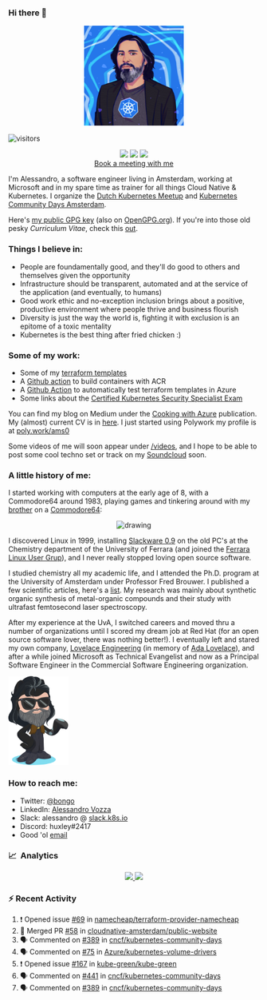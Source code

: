 ### Hi there 👋

<p align="center"><img src="images/me2.png" width="200">

![visitors](https://visitor-badge.glitch.me/badge?page_id=ams0.ams0) <p align="center">
<a href= "https://medium.com/cooking-with-azure"><img src="https://img.icons8.com/windows/32/000000/medium.png"/></a>
<a href= "https://www.twitter.com/bongo"><img src="https://img.icons8.com/material-outlined/32/000000/twitter.png"/></a>
<a href= "https://www.linkedin.com/in/alessandrovozza"><img src="https://img.icons8.com/metro/26/000000/linkedin.png"/></a>
<br><a href= "https://calendly.com/cloudpirates/30min">Book a meeting with me</a>
</p>

I'm Alessandro, a software engineer living in Amsterdam, working at Microsoft and in my spare time as trainer for all things Cloud Native & Kubernetes. I organize the [Dutch Kubernetes Meetup](https://www.meetup.com/Dutch-Kubernetes-Meetup/) and [Kubernetes Community Days Amsterdam](https://kubernetescommunitydays.org/events/2021-amsterdam/).

Here's [my public GPG key](files/gpgkey.pub) (also on [OpenGPG.org](https://keys.openpgp.org/verify/hTwPB9RLSEjw2OEa6XDE0QRHPK3i3i1HbInXlJ5iBlc)). If you're into those old pesky _Curriculum Vitae_, check this [out](https://github.com/ams0/ams0/blob/main/files/CV2023.pdf).

### Things I believe in:

- People are foundamentally good, and they'll do good to others and themselves given the opportunity
- Infrastructure should be transparent, automated and at the service of the application (and eventually, to humans)
- Good work ethic and no-exception inclusion brings about a positive, productive environment where people thrive and business flourish
- Diversity is just the way the world is, fighting it with exclusion is an epitome of a toxic mentality
- Kubernetes is the best thing after fried chicken :)

### Some of my work:

- Some of my [terraform templates](https://github.com/ams0/terraform-templates)
- A [Github action](https://github.com/ams0/acr-task-github-action) to build containers with ACR
- A [Github Action](https://github.com/ams0/terraform-test-in-azure) to automatically test terraform templates in Azure
- Some links about the [Certified Kubernetes Security Specialist Exam](https://github.com/ams0/CKS)

You can find my blog on Medium under the [Cooking with Azure](https://medium.com/cooking-with-azure) publication. My (almost) current CV is in [here](https://github.com/ams0/ams0/blob/main/files/CV2023.pdf). I just started using Polywork my profile is at [poly.work/ams0](https://poly.work/ams0)

Some videos of me will soon appear under [/videos](https://github.com/ams0/ams0/tree/main/videos), and I hope to be able to post some cool techno set or track on my [Soundcloud](https://soundcloud.com/djmon0) soon.

### A little history of me:

I started working with computers at the early age of 8, with a Commodore64 around 1983, playing games and tinkering around with my [brother](https://www.linkedin.com/in/francescovozza/) on a [Commodore64](https://en.wikipedia.org/wiki/Commodore_64):

<center><img src="images/Commodore-64-Computer.png" alt="drawing" width="200"/></center>

I discovered Linux in 1999, installing [Slackware 0.9](http://www.slackware.com/) on the old PC's at the Chemistry department of the University of Ferrara (and joined the [Ferrara Linux User Grup](https://ferrara.linux.it/)), and I never really stopped loving open source software.

I studied chemistry all my academic life, and I attended the Ph.D. program at the University of Amsterdam under Professor Fred Brouwer. I published a few scientific articles, here's a [list](https://www.researchgate.net/scientific-contributions/Alessandro-Vozza-42522315). My research was mainly about synthetic organic synthesis of metal-organic compounds and their study with ultrafast femtosecond laser spectroscopy.

After my experience at the UvA, I switched careers and moved thru a number of organizations until I scored my dream job at Red Hat (for an open source software lover, there was nothing better!). I eventually left and stared my own company, [Lovelace Engineering](http://lovelace.engineering/) (in memory of [Ada Lovelace](https://en.wikipedia.org/wiki/Ada_Lovelace)), and after a while joined Microsoft as Technical Evangelist and now as a Principal Software Engineer in the Commercial Software Engineering organization.

<img src="images/octo.png" alt="drawing" width="120"/>

### How to reach me:

- Twitter: [@bongo](https://twitter.com/bongo)
- LinkedIn: [Alessandro Vozza](https://www.linkedin.com/in/tim-van-de-keer-bb5a1966/)
- Slack: alessandro @ [slack.k8s.io](https://slack.k8s.io)
- Discord: huxley#2417
- Good 'ol [email](alessandro.vozza@microsoft.com)

### 📈 &nbsp;Analytics

<p align="center">
  <a href="https://coderstats.net/github/#Dentrax">
    <img height="180em" src="https://github-readme-stats-eight-theta.vercel.app/api?username=ams0&show_icons=true&theme=algolia&include_all_commits=true&count_private=true&line_height=26"/>
    <img height="180em" src="https://github-readme-stats-eight-theta.vercel.app/api/top-langs/?username=ams0&layout=compact&langs_count=8&theme=algolia&line_height=26"/>
  </a>
</p>

### :zap: Recent Activity

<!--START_SECTION:activity-->
1. ❗️ Opened issue [#69](https://github.com/namecheap/terraform-provider-namecheap/issues/69) in [namecheap/terraform-provider-namecheap](https://github.com/namecheap/terraform-provider-namecheap)
2. 🎉 Merged PR [#58](https://github.com/cloudnative-amsterdam/public-website/pull/58) in [cloudnative-amsterdam/public-website](https://github.com/cloudnative-amsterdam/public-website)
3. 🗣 Commented on [#389](https://github.com/cncf/kubernetes-community-days/issues/389) in [cncf/kubernetes-community-days](https://github.com/cncf/kubernetes-community-days)
4. 🗣 Commented on [#75](https://github.com/Azure/kubernetes-volume-drivers/issues/75) in [Azure/kubernetes-volume-drivers](https://github.com/Azure/kubernetes-volume-drivers)
5. ❗️ Opened issue [#167](https://github.com/kube-green/kube-green/issues/167) in [kube-green/kube-green](https://github.com/kube-green/kube-green)
6. 🗣 Commented on [#441](https://github.com/cncf/kubernetes-community-days/issues/441) in [cncf/kubernetes-community-days](https://github.com/cncf/kubernetes-community-days)
7. 🗣 Commented on [#389](https://github.com/cncf/kubernetes-community-days/issues/389) in [cncf/kubernetes-community-days](https://github.com/cncf/kubernetes-community-days)
<!--END_SECTION:activity-->
